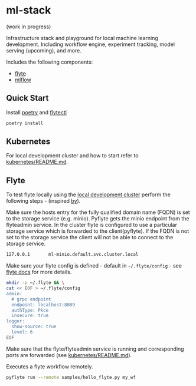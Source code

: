 # ml-stack

(work in progress)

Infrastructure stack and playground for local machine learning development. Including workflow engine, experiment tracking, model serving (upcoming), and more.

Includes the following components:
* [flyte](https://flyte.org/)
* [mlflow](https://mlflow.org/)

## Quick Start

Install [poetry](https://python-poetry.org/docs/#installation) and [flytectl](https://docs.flyte.org/projects/cookbook/en/latest/index.html)

```bash
poetry install
```

## Kubernetes

For local development cluster and how to start refer to [kubernetes/README.md](kubernetes/README.md).

## Flyte

To test flyte locally using the [local development cluster](kubernetes/README.md) perform the following steps - (inspired [by](https://github.com/davidmirror-ops/flyte-the-hard-way/blob/main/docs/on-premises/002-install-local-flyte.md)).

Make sure the hosts entry for the fully qualified domain name (FQDN) is set to the storage service (e.g. minio). Pyflyte gets the minio endpoint from the flyteadmin service. In the cluster flyte is configured to use a particular storage service which is forwarded to the client(pyflyte). If the FQDN is not set to the storage service the client will not be able to connect to the storage service.

```bash
127.0.0.1       ml-minio.default.svc.cluster.local
```

Make sure your flyte config is defined - default in `~/.flyte/config` - see [flyte docs](https://docs.flyte.org/projects/flytekit/en/latest/configuration.html) for more details.

```bash
mkdir -p ~/.flyte && \
cat << EOF > ~/.flyte/config
admin:
  # grpc endpoint
  endpoint: localhost:8089
  authType: Pkce
  insecure: true
logger:
  show-source: true
  level: 6
EOF
```

Make sure that the flyte/flyteadmin service is running and corresponding ports are forwarded (see [kubernetes/README.md](kubernetes/README.md)).

Executes a flyte workflow remotely.

```bash
pyflyte run --remote samples/hello_flyte.py my_wf
```



